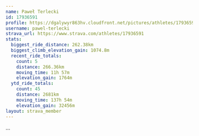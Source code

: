 ```yaml
---
name: Paweł Terlecki
id: 17936591
profile: https://dgalywyr863hv.cloudfront.net/pictures/athletes/17936591/5577025/4/large.jpg
username: pawel-terlecki
strava_url: https://www.strava.com/athletes/17936591
stats:
  biggest_ride_distance: 262.38km
  biggest_climb_elevation_gain: 1074.8m
  recent_ride_totals:
    count: 5
    distance: 266.36km
    moving_time: 11h 57m
    elevation_gain: 1764m
  ytd_ride_totals:
    count: 45
    distance: 2681km
    moving_time: 137h 54m
    elevation_gain: 32456m
layout: strava_member
--- 
```

...

